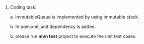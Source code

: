 1. Coding task: 

    a. ImmutableQueue is implemented by using immutable stack. 
     
    b. In pom.xml junit dependency is added. 
    
    b. please run **mvn test** project to execute the unit test cases.